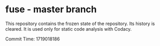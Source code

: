 # fuse - master branch

This repository contains the frozen state of the repository.
Its history is cleared. It is used only for static code
analysis with Codacy.

Commit Time: 1719018186